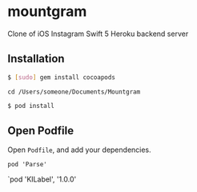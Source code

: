 # mountgram
Clone of iOS Instagram Swift 5 Heroku backend server

## Installation

```bash
$ [sudo] gem install cocoapods
```

`cd /Users/someone/Documents/Mountgram`

```bash
$ pod install
```
## Open Podfile

Open `Podfile`, and add your dependencies.

`pod 'Parse'`

`pod 'KILabel', '1.0.0'
